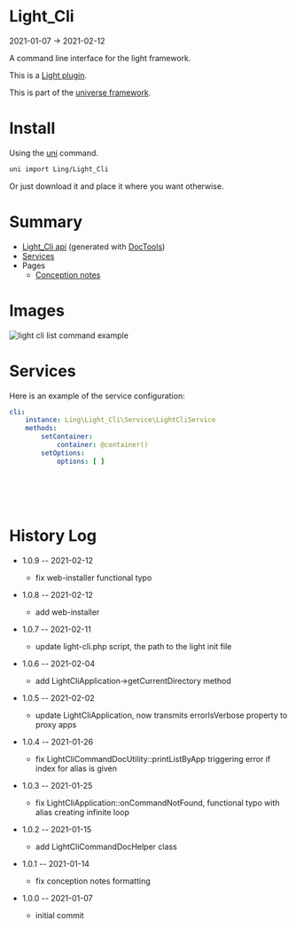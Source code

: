 Light_Cli
===========
2021-01-07 -> 2021-02-12


A command line interface for the light framework.



This is a [Light plugin](https://github.com/lingtalfi/Light/blob/master/doc/pages/plugin.md).

This is part of the [universe framework](https://github.com/karayabin/universe-snapshot).


Install
==========
Using the [uni](https://github.com/lingtalfi/universe-naive-importer) command.

```bash
uni import Ling/Light_Cli
```

Or just download it and place it where you want otherwise.






Summary
===========

- [Light_Cli api](https://github.com/lingtalfi/Light_Cli/blob/master/doc/api/Ling/Light_Cli.md) (generated
  with [DocTools](https://github.com/lingtalfi/DocTools))
- [Services](#services)
- Pages
    - [Conception notes](https://github.com/lingtalfi/Light_Cli/blob/master/doc/pages/conception-notes.md)

Images
=========

![light cli list command example](https://lingtalfi.com/img/universe/Light_Cli/light-cli-list.png)




Services
=========


Here is an example of the service configuration:

```yaml
cli:
    instance: Ling\Light_Cli\Service\LightCliService
    methods:
        setContainer:
            container: @container()
        setOptions:
            options: [ ]







```

History Log
=============

- 1.0.9 -- 2021-02-12

    - fix web-installer functional typo

- 1.0.8 -- 2021-02-12

    - add web-installer 
  
- 1.0.7 -- 2021-02-11

    - update light-cli.php script, the path to the light init file 
  
- 1.0.6 -- 2021-02-04

    - add LightCliApplication->getCurrentDirectory method 
  
- 1.0.5 -- 2021-02-02

    - update LightCliApplication, now transmits errorIsVerbose property to proxy apps 
  
- 1.0.4 -- 2021-01-26

    - fix LightCliCommandDocUtility::printListByApp triggering error if index for alias is given 

- 1.0.3 -- 2021-01-25

    - fix LightCliApplication::onCommandNotFound, functional typo with alias creating infinite loop
  
- 1.0.2 -- 2021-01-15

    - add LightCliCommandDocHelper class
  
- 1.0.1 -- 2021-01-14

    - fix conception notes formatting
  
- 1.0.0 -- 2021-01-07

    - initial commit
